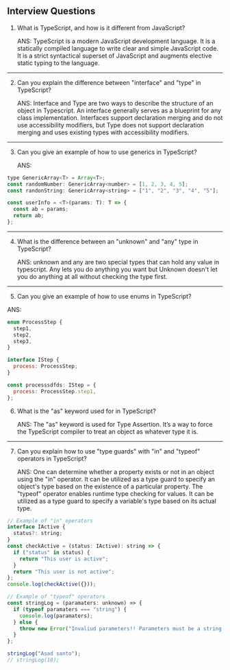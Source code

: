 ## **Interview Questions**

1. What is TypeScript, and how is it different from JavaScript?

   ANS: TypeScript is a modern JavaScript development language. It is a statically compiled language to write clear and simple JavaScript code. It is a strict syntactical superset of JavaScript and augments elective static typing to the language.

---

2. Can you explain the difference between "interface" and "type" in TypeScript?

   ANS: Interface and Type are two ways to describe the structure of an object in Typescript. An interface generally serves as a blueprint for any class implementation. Interfaces support declaration merging and do not use accessibility modifiers, but Type does not support declaration merging and uses existing types with accessibility modifiers.

---

3. Can you give an example of how to use generics in TypeScript?

   ANS:

```js
type GenericArray<T> = Array<T>;
const randomNumber: GenericArray<number> = [1, 2, 3, 4, 5];
const randonString: GenericArray<string> = ["1", "2", "3", "4", "5"];

const userInfo = <T>(params: T): T => {
  const ab = params;
  return ab;
};
```

---

4. What is the difference between an "unknown" and "any" type in TypeScript?

   ANS: unknown and any are two special types that can hold any value in typescript. Any lets you do anything you want but Unknown doesn't let you do anything at all without checking the type first.

---

5. Can you give an example of how to use enums in TypeScript?

ANS:

```js
enum ProcessStep {
  step1,
  step2,
  step3,
}

interface IStep {
  process: ProcessStep;
}

const processsdfds: IStep = {
  process: ProcessStep.step1,
};
```

6. What is the "as" keyword used for in TypeScript?

   ANS: The "as" keyword is used for Type Assertion. It’s a way to force the TypeScript compiler to treat an object as whatever type it is.

---

7. Can you explain how to use "type guards" with "in" and "typeof" operators in TypeScript?

   ANS: One can determine whether a property exists or not in an object using the "in" operator. It can be utilized as a type guard to specify an object's type based on the existence of a particular property.
   The "typeof" operator enables runtime type checking for values. It can be utilized as a type guard to specify a variable's type based on its actual type.

```js
// Example of "in" operators
interface IActive {
  status?: string;
}
const checkActive = (status: IActive): string => {
  if ("status" in status) {
    return "This user is active";
  }
  return "This user is not active";
};
console.log(checkActive({}));

// Example of "typeof" operators
const stringLog = (paramaters: unknown) => {
  if (typeof paramaters === "string") {
    console.log(paramaters);
  } else {
    throw new Error("Invaliud parameters!! Parameters must be a string type.");
  }
};

stringLog("Asad santo");
// stringLog(10);
```
